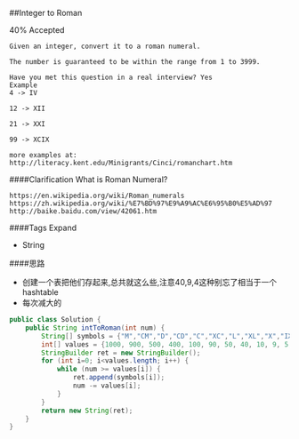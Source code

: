 ##Integer to Roman

40% Accepted

	Given an integer, convert it to a roman numeral.

	The number is guaranteed to be within the range from 1 to 3999.

	Have you met this question in a real interview? Yes
	Example
	4 -> IV

	12 -> XII

	21 -> XXI

	99 -> XCIX

	more examples at: http://literacy.kent.edu/Minigrants/Cinci/romanchart.htm

####Clarification
	What is Roman Numeral?

	https://en.wikipedia.org/wiki/Roman_numerals
	https://zh.wikipedia.org/wiki/%E7%BD%97%E9%A9%AC%E6%95%B0%E5%AD%97
	http://baike.baidu.com/view/42061.htm

####Tags Expand
- String


####思路
- 创建一个表把他们存起来,总共就这么些,注意40,9,4这种别忘了相当于一个hashtable
- 每次减大的

```java
public class Solution {
    public String intToRoman(int num) {
        String[] symbols = {"M","CM","D","CD","C","XC","L","XL","X","IX","V","IV","I"};
        int[] values = {1000, 900, 500, 400, 100, 90, 50, 40, 10, 9, 5, 4, 1};
        StringBuilder ret = new StringBuilder();
        for (int i=0; i<values.length; i++) {
            while (num >= values[i]) {
                ret.append(symbols[i]);
                num -= values[i];
            }
        }
        return new String(ret);
    }
}
```
